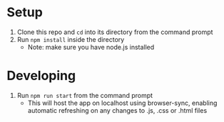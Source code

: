 # Setup
1. Clone this repo and `cd` into its directory from the command prompt
2. Run `npm install` inside the directory
   - Note: make sure you have node.js installed

# Developing
1. Run `npm run start` from the command prompt
   - This will host the app on localhost using browser-sync, enabling automatic refreshing on any changes to .js, .css or .html files
